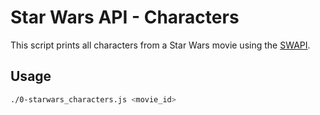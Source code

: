 # Star Wars API - Characters

This script prints all characters from a Star Wars movie using the [SWAPI](https://swapi.dev).

## Usage

```bash
./0-starwars_characters.js <movie_id>

